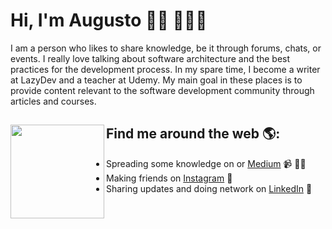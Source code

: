 # Hi, I'm Augusto 👋🏾 👩🏾‍💻
I am a person who likes to share knowledge, be it through forums, chats, or events. I really love talking about software architecture and the best practices for the development process. In my spare time, I become a writer at LazyDev and a teacher at Udemy. My main goal in these places is to provide content relevant to the software development community through articles and courses.


## Find me around the web 🌎: <a href="https://github.com/sponsors/M0nica"><img align="left" width="150" height="150" src="https://github.com/M0nica/M0nica/blob/main/octomonica/m0nica-octocat-rotating.gif?raw=true"></a>
- Spreading some knowledge on <a href=""></a> or <a href="https://medium.com/lazydevofficial">Medium</a> 📹 ✍🏾
- Making friends on <a href="https://www.instagram.com/augustomesquitasrs">Instagram</a> 🏓
- Sharing updates and doing network on <a href="https://www.linkedin.com/in/monicampowell/">LinkedIn</a> 💼

